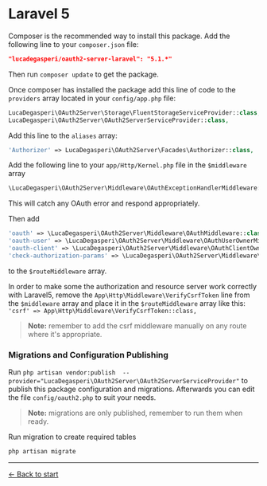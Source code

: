 # Laravel 5

Composer is the recommended way to install this package. Add the following line to your `composer.json` file:

```json
"lucadegasperi/oauth2-server-laravel": "5.1.*"
```

Then run `composer update` to get the package.

Once composer has installed the package add this line of code to the `providers` array located in your `config/app.php` file:
```php
LucaDegasperi\OAuth2Server\Storage\FluentStorageServiceProvider::class,
LucaDegasperi\OAuth2Server\OAuth2ServerServiceProvider::class,
```

Add this line to the `aliases` array:
```php
'Authorizer' => LucaDegasperi\OAuth2Server\Facades\Authorizer::class,
```

Add the following line to your `app/Http/Kernel.php` file in the `$middleware` array
```php
\LucaDegasperi\OAuth2Server\Middleware\OAuthExceptionHandlerMiddleware::class,
```
This will catch any OAuth error and respond appropriately.

Then add
```php
'oauth' => \LucaDegasperi\OAuth2Server\Middleware\OAuthMiddleware::class,
'oauth-user' => \LucaDegasperi\OAuth2Server\Middleware\OAuthUserOwnerMiddleware::class,
'oauth-client' => \LucaDegasperi\OAuth2Server\Middleware\OAuthClientOwnerMiddleware::class,
'check-authorization-params' => \LucaDegasperi\OAuth2Server\Middleware\CheckAuthCodeRequestMiddleware::class,
```
to the `$routeMiddleware` array.

In order to make some the authorization and resource server work correctly with Laravel5, remove the `App\Http\Middleware\VerifyCsrfToken` line from the `$middleware` array and place it in the `$routeMiddleware` array like this: `'csrf' => App\Http\Middleware\VerifyCsrfToken::class,`

> **Note:** remember to add the csrf middleware manually on any route where it's appropriate.

### Migrations and Configuration Publishing
Run `php artisan vendor:publish  --provider="LucaDegasperi\OAuth2Server\OAuth2ServerServiceProvider"` to publish this package configuration and migrations. Afterwards you can edit the file `config/oauth2.php` to suit your needs.

> **Note:** migrations are only published, remember to run them when ready.

Run migration to create required tables

```bash
php artisan migrate
```

---

[&larr; Back to start](../README.md)

